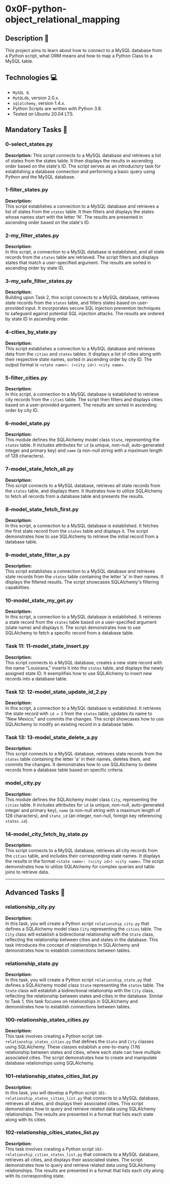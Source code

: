 # 0x0F-python-object_relational_mapping

## Description 📃
This project aims to learn about how to connect to a MySQL database from a Python script, what ORM means and how to map a Python Class to a MySQL table.

## Technologies 💻
* `MySQL 8`.
* `MySQLdb`, version 2.0.x.
* `sqlalchemy`, version 1.4.x.
* Python Scripts are written with Python 3.8.
* Tested on Ubuntu 20.04 LTS.





## Mandatory Tasks 📌


### 0-select_states.py

**Description:**
This script connects to a MySQL database and retrieves a list of states from the states table. It then displays the results in ascending order based on the state's ID. The script serves as an introductory task for establishing a database connection and performing a basic query using Python and the MySQL database.

### 1-filter_states.py

**Description:**  
This script establishes a connection to a MySQL database and retrieves a list of states from the `states` table. It then filters and displays the states whose names start with the letter 'N'. The results are presented in ascending order based on the state's ID.

### 2-my_filter_states.py

**Description:**  
In this script, a connection to a MySQL database is established, and all state records from the `states` table are retrieved. The script filters and displays states that match a user-specified argument. The results are sorted in ascending order by state ID.

### 3-my_safe_filter_states.py

**Description:**  
Building upon Task 2, this script connects to a MySQL database, retrieves state records from the `states` table, and filters states based on user-provided input. It incorporates secure SQL injection prevention techniques to safeguard against potential SQL injection attacks. The results are ordered by state ID in ascending order.

### 4-cities_by_state.py

**Description:**  
This script establishes a connection to a MySQL database and retrieves data from the `cities` and `states` tables. It displays a list of cities along with their respective state names, sorted in ascending order by city ID. The output format is `<state name>: (<city id>) <city name>`.

### 5-filter_cities.py

**Description:**  
In this script, a connection to a MySQL database is established to retrieve city records from the `cities` table. The script then filters and displays cities based on a user-provided argument. The results are sorted in ascending order by city ID.

### 6-model_state.py

**Description:**  
This module defines the SQLAlchemy model class `State`, representing the `states` table. It includes attributes for `id` (a unique, non-null, auto-generated integer and primary key) and `name` (a non-null string with a maximum length of 128 characters).

### 7-model_state_fetch_all.py

**Description:**  
This script connects to a MySQL database, retrieves all state records from the `states` table, and displays them. It illustrates how to utilize SQLAlchemy to fetch all records from a database table and presents the results.

### 8-model_state_fetch_first.py

**Description:**  
In this script, a connection to a MySQL database is established. It fetches the first state record from the `states` table and displays it. The script demonstrates how to use SQLAlchemy to retrieve the initial record from a database table.

### 9-model_state_filter_a.py

**Description:**  
This script establishes a connection to a MySQL database and retrieves state records from the `states` table containing the letter 'a' in their names. It displays the filtered results. The script showcases SQLAlchemy's filtering capabilities.

### 10-model_state_my_get.py

**Description:**  
In this script, a connection to a MySQL database is established. It retrieves a state record from the `states` table based on a user-specified argument (state name) and displays it. The script demonstrates how to use SQLAlchemy to fetch a specific record from a database table.

### Task 11: 11-model_state_insert.py

**Description:**  
This script connects to a MySQL database, creates a new state record with the name "Louisiana," inserts it into the `states` table, and displays the newly assigned state ID. It exemplifies how to use SQLAlchemy to insert new records into a database table.

### Task 12: 12-model_state_update_id_2.py

**Description:**  
In this script, a connection to a MySQL database is established. It retrieves the state record with `id = 2` from the `states` table, updates its name to "New Mexico," and commits the changes. The script showcases how to use SQLAlchemy to modify an existing record in a database table.

### Task 13: 13-model_state_delete_a.py

**Description:**  
This script connects to a MySQL database, retrieves state records from the `states` table containing the letter 'a' in their names, deletes them, and commits the changes. It demonstrates how to use SQLAlchemy to delete records from a database table based on specific criteria.

### model_city.py

**Description:**  
This module defines the SQLAlchemy model class `City`, representing the `cities` table. It includes attributes for `id` (a unique, non-null, auto-generated integer and primary key), `name` (a non-null string with a maximum length of 128 characters), and `state_id` (an integer, non-null, foreign key referencing `states.id`).

### 14-model_city_fetch_by_state.py

**Description:**  
This script connects to a MySQL database, retrieves all city records from the `cities` table, and includes their corresponding state names. It displays the results in the format `<state name>: (<city id>) <city name>`. The script demonstrates how to utilize SQLAlchemy for complex queries and table joins to retrieve data.

---

## Advanced Tasks 💪


### relationship_city.py

**Description:**  
In this task, you will create a Python script `relationship_city.py` that defines a SQLAlchemy model class `City` representing the `cities` table. The `City` class will establish a bidirectional relationship with the `State` class, reflecting the relationship between cities and states in the database. This task introduces the concept of relationships in SQLAlchemy and demonstrates how to establish connections between tables.

### relationship_state.py

**Description:**  
In this task, you will create a Python script `relationship_state.py` that defines a SQLAlchemy model class `State` representing the `states` table. The `State` class will establish a bidirectional relationship with the `City` class, reflecting the relationship between states and cities in the database. Similar to Task 1, this task focuses on relationships in SQLAlchemy and demonstrates how to establish connections between tables.

### 100-relationship_states_cities.py

**Description:**  
This task involves creating a Python script `100-relationship_states_cities.py` that defines the `State` and `City` classes using SQLAlchemy. These classes establish a one-to-many (1:N) relationship between states and cities, where each state can have multiple associated cities. The script demonstrates how to create and manipulate database relationships using SQLAlchemy.

### 101-relationship_states_cities_list.py

**Description:**  
In this task, you will develop a Python script `101-relationship_states_cities_list.py` that connects to a MySQL database, retrieves all states, and displays their associated cities. This script demonstrates how to query and retrieve related data using SQLAlchemy relationships. The results are presented in a format that lists each state along with its cities.

### 102-relationship_cities_states_list.py

**Description:**  
This task involves creating a Python script `102-relationship_cities_states_list.py` that connects to a MySQL database, retrieves all cities, and displays their associated states. The script demonstrates how to query and retrieve related data using SQLAlchemy relationships. The results are presented in a format that lists each city along with its corresponding state.

